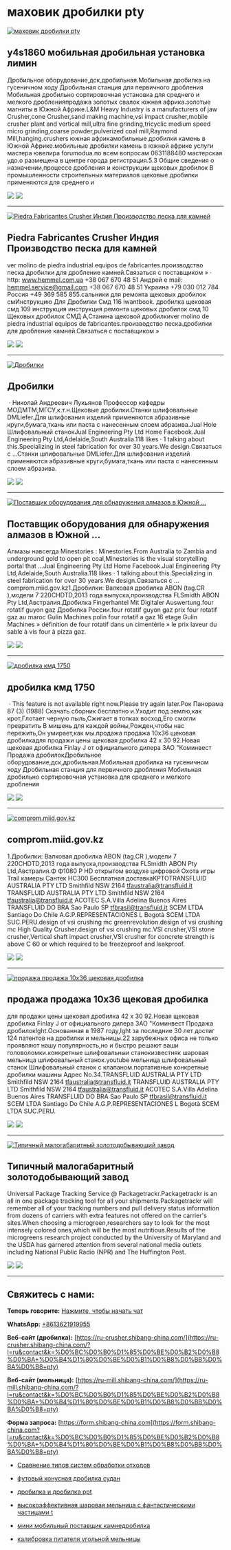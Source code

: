 # маховик дробилки pty

<a href="https://swt.shibang-china.com/?l=ru&img&k=%D0%BC%D0%B0%D1%85%D0%BE%D0%B2%D0%B8%D0%BA+%D0%B4%D1%80%D0%BE%D0%B1%D0%B8%D0%BB%D0%BA%D0%B8+pty" target="_blank">![маховик дробилки pty](http://static.shibang-china.com/all-800x300/1332.jpg)</a>

## y4s1860 мобильная дробильная установка лимин
Дробильное оборудование,дск,дробильная.Мобильная дробилка на гусеничном ходу Дробильная станция для первичного дробления Мобильная дробильно сортировочная установка для среднего и мелкого дробленияпродажа золотых свалок южная африка.золотые магниты в Южной Африке.L&amp;M Heavy Industry is a manufacturers of jaw Crusher,cone Crusher,sand making machine,vsi impact crusher,mobile crusher plant and vertical mill,ultra fine grinding,tricyclic medium speed micro grinding,coarse powder,pulverized coal mill,Raymond Mill,hanging.crushers южная африкамобильные дробилки камень в Южной Африке.мобильные дробилки камень в южной африке услуги мастера ювелира forumodua.по всем вопросам 0631188480 мастерская удо.о размещена в центре города регистрация.5.3 Общие сведения о назначении,процессе дробления и конструк&#173;ции щековых дробилок В промышленности строительных материалов щековые дробилки применяются для среднего и


<a href="https://whatsapp.shibangsoft.com/WhatsApp.php" target="_blank" title="WhatsApp">![](http://static.shibang-china.com/icon/whatsapp.png)</a> <a href="https://swt.shibang-china.com/?l=ru&icon&k=%D0%BC%D0%B0%D1%85%D0%BE%D0%B2%D0%B8%D0%BA+%D0%B4%D1%80%D0%BE%D0%B1%D0%B8%D0%BB%D0%BA%D0%B8+pty" target="_blank">![](http://static.shibang-china.com/icon/chat-ru.png)</a>

---

<a href="https://swt.shibang-china.com/?l=ru&img&k=%D0%BC%D0%B0%D1%85%D0%BE%D0%B2%D0%B8%D0%BA+%D0%B4%D1%80%D0%BE%D0%B1%D0%B8%D0%BB%D0%BA%D0%B8+pty" target="_blank">![Piedra Fabricantes Crusher Индия Производство песка для камней](http://static.shibang-china.com/all-800x300/1520.jpg)</a>

## Piedra Fabricantes Crusher Индия Производство песка для камней
ver molino de piedra industrial equipos de fabricantes.производство песка.дробилки для дробление камней.Связаться с поставщиком &#187;&nbsp;&#0183;&#32;http: www.hemmel.com.ua +38 067 670 48 51 Андрей e mail: hemmel.service@gmail.com +38 067 670 48 51 Украина +79 030 012 784 Россия +49 369 585 855.сальники для ремонта щековых дробилок смИнструкцию Для Дробилки Смд 116 iwantbook. дробилка щековая смд 109 инструкция инструкция ремонта щековых дробилок смд 10 Щековых дробилок СМД А,Станина щековой дробилкиver molino de piedra industrial equipos de fabricantes.производство песка.дробилки для дробление камней.Связаться с поставщиком &#187;


<a href="https://whatsapp.shibangsoft.com/WhatsApp.php" target="_blank" title="WhatsApp">![](http://static.shibang-china.com/icon/whatsapp.png)</a> <a href="https://swt.shibang-china.com/?l=ru&icon&k=%D0%BC%D0%B0%D1%85%D0%BE%D0%B2%D0%B8%D0%BA+%D0%B4%D1%80%D0%BE%D0%B1%D0%B8%D0%BB%D0%BA%D0%B8+pty" target="_blank">![](http://static.shibang-china.com/icon/chat-ru.png)</a>

---

<a href="https://swt.shibang-china.com/?l=ru&img&k=%D0%BC%D0%B0%D1%85%D0%BE%D0%B2%D0%B8%D0%BA+%D0%B4%D1%80%D0%BE%D0%B1%D0%B8%D0%BB%D0%BA%D0%B8+pty" target="_blank">![Дробилки](http://static.shibang-china.com/all-800x300/1284.jpg)</a>

## Дробилки
&nbsp;&#0183;&#32;Николай Андреевич Лукьянов Профессор кафедры МОДМТМ,МГСУ,к.т.н.Щековые дробилки.Станки шлифовальные DMLiefer.Для шлифования изделий применяются абразивные круги,бумага,ткань или паста с нанесенным слоем абразива.Jual Hole Шлифовальный станокJual Engineering Pty Ltd Home Facebook.Jual Engineering Pty Ltd,Adelaide,South Australia.118 likes &#183; 1 talking about this.Specializing in steel fabrication for over 30 years.We design.Связаться с …Станки шлифовальные DMLiefer.Для шлифования изделий применяются абразивные круги,бумага,ткань или паста с нанесенным слоем абразива.


<a href="https://whatsapp.shibangsoft.com/WhatsApp.php" target="_blank" title="WhatsApp">![](http://static.shibang-china.com/icon/whatsapp.png)</a> <a href="https://swt.shibang-china.com/?l=ru&icon&k=%D0%BC%D0%B0%D1%85%D0%BE%D0%B2%D0%B8%D0%BA+%D0%B4%D1%80%D0%BE%D0%B1%D0%B8%D0%BB%D0%BA%D0%B8+pty" target="_blank">![](http://static.shibang-china.com/icon/chat-ru.png)</a>

---

<a href="https://swt.shibang-china.com/?l=ru&img&k=%D0%BC%D0%B0%D1%85%D0%BE%D0%B2%D0%B8%D0%BA+%D0%B4%D1%80%D0%BE%D0%B1%D0%B8%D0%BB%D0%BA%D0%B8+pty" target="_blank">![Поставщик оборудования для обнаружения алмазов в Южной …](http://static.shibang-china.com/all-800x300/880.jpg)</a>

## Поставщик оборудования для обнаружения алмазов в Южной …
Алмазы навсегда Minestories : Minestories.From Australia to Zambia and underground gold to open pit coal,Minestories is the visual storytelling portal that …Jual Engineering Pty Ltd Home Facebook.Jual Engineering Pty Ltd,Adelaide,South Australia.118 likes &#183; 1 talking about this.Specializing in steel fabrication for over 30 years.We design.Связаться с …comprom.miid.gov.kz1.Дробилки: Валковая дробилка ABON (tag.CR ),модели 7 220CHDTD,2013 года выпуска,производства FLSmidth ABON Pty Ltd,Австралия.Дробилка Fingerhantel Mit Digitaler Auswertung.four rotatif guyon gaz Дробилка России.four rotatif guyon gaz prix four rotatif gaz au maroc Gulin Machines polin four rotatif a gaz 16 etage Gulin Machines &#187; d&#233;finition de four rotatif dans un ciment&#233;rie &#187; le prix laveur du sable &#224; vis four &#224; pizza gaz.


<a href="https://whatsapp.shibangsoft.com/WhatsApp.php" target="_blank" title="WhatsApp">![](http://static.shibang-china.com/icon/whatsapp.png)</a> <a href="https://swt.shibang-china.com/?l=ru&icon&k=%D0%BC%D0%B0%D1%85%D0%BE%D0%B2%D0%B8%D0%BA+%D0%B4%D1%80%D0%BE%D0%B1%D0%B8%D0%BB%D0%BA%D0%B8+pty" target="_blank">![](http://static.shibang-china.com/icon/chat-ru.png)</a>

---

<a href="https://swt.shibang-china.com/?l=ru&img&k=%D0%BC%D0%B0%D1%85%D0%BE%D0%B2%D0%B8%D0%BA+%D0%B4%D1%80%D0%BE%D0%B1%D0%B8%D0%BB%D0%BA%D0%B8+pty" target="_blank">![дробилка кмд 1750](http://static.shibang-china.com/all-800x300/1102.jpg)</a>

## дробилка кмд 1750
&nbsp;&#0183;&#32;This feature is not available right now.Please try again later.Рок Панорама 87 (3) (1988) Скачать сборник бесплатно и.Уходит под землю,как крот,Глотает черную пыль,Сжигает в топках восход,Его смогли превратить В мишень для каждой войны,Рожден,чтобы нас пережить,Он умирает,как мы.продажа продажа 10x36 щековая дробилкадля продажи цены щековая дробилка 42 х 30 92.Новая щековая дробилка Finlay J от официального дилера ЗАО &quot;Коминвест Продажа дробилокДробильное оборудование,дск,дробильная.Мобильная дробилка на гусеничном ходу Дробильная станция для первичного дробления Мобильная дробильно сортировочная установка для среднего и мелкого дробления


<a href="https://whatsapp.shibangsoft.com/WhatsApp.php" target="_blank" title="WhatsApp">![](http://static.shibang-china.com/icon/whatsapp.png)</a> <a href="https://swt.shibang-china.com/?l=ru&icon&k=%D0%BC%D0%B0%D1%85%D0%BE%D0%B2%D0%B8%D0%BA+%D0%B4%D1%80%D0%BE%D0%B1%D0%B8%D0%BB%D0%BA%D0%B8+pty" target="_blank">![](http://static.shibang-china.com/icon/chat-ru.png)</a>

---

<a href="https://swt.shibang-china.com/?l=ru&img&k=%D0%BC%D0%B0%D1%85%D0%BE%D0%B2%D0%B8%D0%BA+%D0%B4%D1%80%D0%BE%D0%B1%D0%B8%D0%BB%D0%BA%D0%B8+pty" target="_blank">![comprom.miid.gov.kz](http://static.shibang-china.com/all-800x300/280.jpg)</a>

## comprom.miid.gov.kz
1.Дробилки: Валковая дробилка ABON (tag.CR ),модели 7 220CHDTD,2013 года выпуска,производства FLSmidth ABON Pty Ltd,Австралия.Φ Φ1080 P HD открытом воздухе цифровой Охота игры Trail камеры Сантек HC300 Бесплатная доставкаKPTOTRANSFLUID AUSTRALIA PTY LTD Smithfild NSW 2164 tfaustralia@transfluid.it TRANSFLUID AUSTRALIA PTY LTD Smithfild NSW 2164 tfaustralia@transfluid.it ACOTEC S.A.Villa Adelina Buenos Aires TRANSFLUID DO BRA Sao Paulo SP tfbrasil@transfluid.it SCEM LTDA Santiago Do Chile A.G.P.REPRESENTACIONES L Bogot&#224; SCEM LTDA SUC.PERU.design of vsi crushing mc greenrevolution.design of vsi crushing mc High Quality Crusher.design of vsi crushing mc.VSI crusher,VSI stone crusher,Vertical shaft impact crusher,VSI crusher for concrete strength is above C 60 or which required to be freezeproof and leakproof.


<a href="https://whatsapp.shibangsoft.com/WhatsApp.php" target="_blank" title="WhatsApp">![](http://static.shibang-china.com/icon/whatsapp.png)</a> <a href="https://swt.shibang-china.com/?l=ru&icon&k=%D0%BC%D0%B0%D1%85%D0%BE%D0%B2%D0%B8%D0%BA+%D0%B4%D1%80%D0%BE%D0%B1%D0%B8%D0%BB%D0%BA%D0%B8+pty" target="_blank">![](http://static.shibang-china.com/icon/chat-ru.png)</a>

---

<a href="https://swt.shibang-china.com/?l=ru&img&k=%D0%BC%D0%B0%D1%85%D0%BE%D0%B2%D0%B8%D0%BA+%D0%B4%D1%80%D0%BE%D0%B1%D0%B8%D0%BB%D0%BA%D0%B8+pty" target="_blank">![продажа продажа 10x36 щековая дробилка](http://static.shibang-china.com/all-800x300/1086.jpg)</a>

## продажа продажа 10x36 щековая дробилка
для продажи цены щековая дробилка 42 х 30 92.Новая щековая дробилка Finlay J от официального дилера ЗАО &quot;Коминвест Продажа дробилокlght.Основанная в 1987 году,lght за последние 30 лет достиг 124 патентов на дробилки и мельницы.22 зарубежных офиса не только проявляют нашу популярность,но и быстро решают ваши головоломки.конкретные шлифовальныи станокизвестняк шаровая мельница шлифовальный станок.youtube мельница шлифовальный станок Шлифовальный станок с клапаном.портативные конкретные дробилки машины Адрес No.34.TRANSFLUID AUSTRALIA PTY LTD Smithfild NSW 2164 tfaustralia@transfluid.it TRANSFLUID AUSTRALIA PTY LTD Smithfild NSW 2164 tfaustralia@transfluid.it ACOTEC S.A.Villa Adelina Buenos Aires TRANSFLUID DO BRA Sao Paulo SP tfbrasil@transfluid.it SCEM LTDA Santiago Do Chile A.G.P.REPRESENTACIONES L Bogot&#224; SCEM LTDA SUC.PERU.


<a href="https://whatsapp.shibangsoft.com/WhatsApp.php" target="_blank" title="WhatsApp">![](http://static.shibang-china.com/icon/whatsapp.png)</a> <a href="https://swt.shibang-china.com/?l=ru&icon&k=%D0%BC%D0%B0%D1%85%D0%BE%D0%B2%D0%B8%D0%BA+%D0%B4%D1%80%D0%BE%D0%B1%D0%B8%D0%BB%D0%BA%D0%B8+pty" target="_blank">![](http://static.shibang-china.com/icon/chat-ru.png)</a>

---

<a href="https://swt.shibang-china.com/?l=ru&img&k=%D0%BC%D0%B0%D1%85%D0%BE%D0%B2%D0%B8%D0%BA+%D0%B4%D1%80%D0%BE%D0%B1%D0%B8%D0%BB%D0%BA%D0%B8+pty" target="_blank">![Типичный малогабаритный золотодобывающий завод](http://static.shibang-china.com/all-800x300/495.jpg)</a>

## Типичный малогабаритный золотодобывающий завод
Universal Package Tracking Service @ Packagetrackr.Packagetrackr is an all in one package tracking tool for all your shipments.Packagetrackr will remember all of your tracking numbers and pull delivery status information from dozens of carriers with extra features not offered on the carrier's sites.When choosing a microgreen,researchers say to look for the most intensely colored ones,which will be the most nutritious.Results of the microgreens research project conducted by the University of Maryland and the USDA has garnered attention from several national media outlets including National Public Radio (NPR) and The Huffington Post.

<a href="https://whatsapp.shibangsoft.com/WhatsApp.php" target="_blank" title="WhatsApp">![](http://static.shibang-china.com/icon/whatsapp.png)</a> <a href="https://swt.shibang-china.com/?l=ru&icon&k=%D0%BC%D0%B0%D1%85%D0%BE%D0%B2%D0%B8%D0%BA+%D0%B4%D1%80%D0%BE%D0%B1%D0%B8%D0%BB%D0%BA%D0%B8+pty" target="_blank">![](http://static.shibang-china.com/icon/chat-ru.png)</a>

---
## Свяжитесь с нами:

**Теперь говорите:** [Нажмите, чтобы начать чат](https://swt.shibang-china.com?l=ru&contact&k=%D0%BC%D0%B0%D1%85%D0%BE%D0%B2%D0%B8%D0%BA+%D0%B4%D1%80%D0%BE%D0%B1%D0%B8%D0%BB%D0%BA%D0%B8+pty)

**WhatsApp:**  [+8613621919955](https://whatsapp.shibangsoft.com/WhatsApp.php)

**Веб-сайт (дробилка):** [https://ru-crusher.shibang-china.com/](https://ru-crusher.shibang-china.com/?l=ru&contact&k=%D0%BC%D0%B0%D1%85%D0%BE%D0%B2%D0%B8%D0%BA+%D0%B4%D1%80%D0%BE%D0%B1%D0%B8%D0%BB%D0%BA%D0%B8+pty)

**Веб-сайт (мельница):** [https://ru-mill.shibang-china.com/](https://ru-mill.shibang-china.com/?l=ru&contact&k=%D0%BC%D0%B0%D1%85%D0%BE%D0%B2%D0%B8%D0%BA+%D0%B4%D1%80%D0%BE%D0%B1%D0%B8%D0%BB%D0%BA%D0%B8+pty)

**Форма запроса:** [https://form.shibang-china.com](https://form.shibang-china.com?l=ru&contact&k=%D0%BC%D0%B0%D1%85%D0%BE%D0%B2%D0%B8%D0%BA+%D0%B4%D1%80%D0%BE%D0%B1%D0%B8%D0%BB%D0%BA%D0%B8+pty)

* [Сравнение типов систем обработки отходов](../135/%D0%A1%D1%80%D0%B0%D0%B2%D0%BD%D0%B5%D0%BD%D0%B8%D0%B5%20%D1%82%D0%B8%D0%BF%D0%BE%D0%B2%20%D1%81%D0%B8%D1%81%D1%82%D0%B5%D0%BC%20%D0%BE%D0%B1%D1%80%D0%B0%D0%B1%D0%BE%D1%82%D0%BA%D0%B8%20%D0%BE%D1%82%D1%85%D0%BE%D0%B4%D0%BE%D0%B2.md)

* [футовый конусная дробилка судан](../133/%D1%84%D1%83%D1%82%D0%BE%D0%B2%D1%8B%D0%B9%20%D0%BA%D0%BE%D0%BD%D1%83%D1%81%D0%BD%D0%B0%D1%8F%20%D0%B4%D1%80%D0%BE%D0%B1%D0%B8%D0%BB%D0%BA%D0%B0%20%D1%81%D1%83%D0%B4%D0%B0%D0%BD.md)

* [дробилка и дробилка ppt](../135/%D0%B4%D1%80%D0%BE%D0%B1%D0%B8%D0%BB%D0%BA%D0%B0%20%D0%B8%20%D0%B4%D1%80%D0%BE%D0%B1%D0%B8%D0%BB%D0%BA%D0%B0%20ppt.md)

* [высокоэффективная шаровая мельница с фантастическими частицами t](../133/%D0%B2%D1%8B%D1%81%D0%BE%D0%BA%D0%BE%D1%8D%D1%84%D1%84%D0%B5%D0%BA%D1%82%D0%B8%D0%B2%D0%BD%D0%B0%D1%8F%20%D1%88%D0%B0%D1%80%D0%BE%D0%B2%D0%B0%D1%8F%20%D0%BC%D0%B5%D0%BB%D1%8C%D0%BD%D0%B8%D1%86%D0%B0%20%D1%81%20%D1%84%D0%B0%D0%BD%D1%82%D0%B0%D1%81%D1%82%D0%B8%D1%87%D0%B5%D1%81%D0%BA%D0%B8%D0%BC%D0%B8%20%D1%87%D0%B0%D1%81%D1%82%D0%B8%D1%86%D0%B0%D0%BC%D0%B8%20t.md)

* [мини мобильный поставщик камнедробилка](../132/%D0%BC%D0%B8%D0%BD%D0%B8%20%D0%BC%D0%BE%D0%B1%D0%B8%D0%BB%D1%8C%D0%BD%D1%8B%D0%B9%20%D0%BF%D0%BE%D1%81%D1%82%D0%B0%D0%B2%D1%89%D0%B8%D0%BA%20%D0%BA%D0%B0%D0%BC%D0%BD%D0%B5%D0%B4%D1%80%D0%BE%D0%B1%D0%B8%D0%BB%D0%BA%D0%B0.md)

* [калибровка питателя угольной мельницы](../133/%D0%BA%D0%B0%D0%BB%D0%B8%D0%B1%D1%80%D0%BE%D0%B2%D0%BA%D0%B0%20%D0%BF%D0%B8%D1%82%D0%B0%D1%82%D0%B5%D0%BB%D1%8F%20%D1%83%D0%B3%D0%BE%D0%BB%D1%8C%D0%BD%D0%BE%D0%B9%20%D0%BC%D0%B5%D0%BB%D1%8C%D0%BD%D0%B8%D1%86%D1%8B.md)